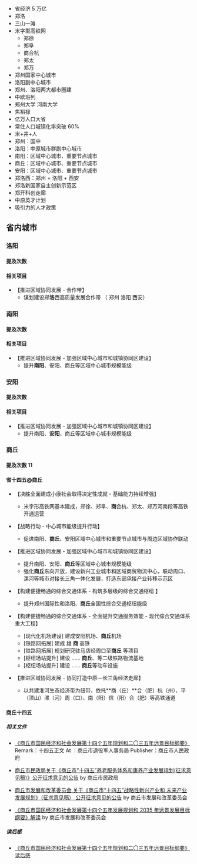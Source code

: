 - 省经济 5 万亿
- 郑洛
- 三山一滩
- 米字型高铁网
  - 郑徐
  - 郑阜
  - 商合杭
  - 郑太
  - 郑万
- 郑州国家中心城市
- 洛阳副中心城市
- 郑州、洛阳两大都市圈建
- 中欧班列
- 郑州大学 河南大学
- 焦裕禄
- 亿万人口大省
- 常住人口城镇化率突破 60%
- 米+井+人
- 郑州：国中
- 洛阳：中原城市群副中心城市
- 南阳：区域中心城市、重要节点城市
- 商丘：区域中心城市、重要节点城市
- 安阳：区域中心城市、重要节点城市
- 郑洛西：郑州 + 洛阳 + 西安
- 郑洛新国家自主创新示范区
- 郑开科创走廊
- 中原英才计划
- 吸引力的人才政策

## 省内城市

### 洛阳

#### 提及次数

#### 相关项目

- 【推进区域协同发展 - 合作带】
  - 谋划建设郑**洛**西高质量发展合作带 （ 郑州 洛阳 西安）

### 南阳

#### 提及次数

#### 相关项目

- 【推进区域协同发展 - 加强区域中心城市和城镇协同区建设】
  - 提升**南阳**、安阳、商丘等区域中心城市规模能级

### 安阳

#### 提及次数

#### 相关项目

- 【推进区域协同发展 - 加强区域中心城市和城镇协同区建设】
  - 提升南阳、**安阳**、商丘等区域中心城市规模能级

### 商丘

#### 提及次数 11

#### 省十四五@商丘

- 【决胜全面建成小康社会取得决定性成就 - 基础能力持续增强】
  - 米字形高铁网基本建成，郑徐、郑阜、**商**合杭、郑太、郑万河南段等高铁开通运营
- 【战略行动 - 中心城市能级提升行动】
  - 促进南阳、**商丘**、安阳区域中心城市和重要节点城市与周边区域协作联动
- 【推进区域协同发展 - 加强区域中心城市和城镇协同区建设】

  - 提升南阳、安阳、**商丘**等区域中心城市规模能级
  - 强化**商丘**东向开放，建设新兴工业城市和区域商贸物流中心，联动周口、漯河等城市对接长三角一体化发展，打造东部承接产业转移示范区

- 【构建便捷畅通的综合交通体系 - 构筑多层级的综合交通枢纽 】

  - 提升郑州国际性和洛阳、**商丘**全国性综合交通枢纽能级

- 【构建便捷畅通的综合交通体系 - 全面提升交通服务效能 - 现代综合交通体系重大工程】
  - [现代化机场建设] 建成安阳机场、**商丘**机场
  - [铁路网拓展] 建成 雄 **商** 高铁
  - [铁路网拓展] 规划研究驻马店经周口至**商丘** 等项目
  - [枢纽场站提升] 建设 …… **商丘**、等二级铁路物流基地
  - [枢纽场站提升] 建设 …… **商丘**等动车设施
- 【推进区域协同发展 - 协同打造中原—长三角经济走廊】
  - 以共建淮河生态经济带为纽带，依托**商（丘）**合（肥）杭（州）、平（顶山）漯（河）周（口）、南（阳）信（阳）合（肥）等高铁通道

#### 商丘十四五

##### 相关文件

- [《商丘市国民经济和社会发展第十四个五年规划和二〇三五年远景目标纲要》](https://tyjrj.shangqiu.gov.cn/zwgk/fdzdgknr/ghjh48sqstyjrj/content_45698) Remark：十四五正文 At ：商丘市退役军人事务局 Publisher：商丘市人民政府

- [商丘市民政局关于《商丘市“十四五”养老服务体系和康养产业发展规划(征求意见稿)》公开征求意见的公告](https://mzj.shangqiu.gov.cn/zwdt/tzgg/content_129714) by 商丘市民政局
- [商丘市发展和改革委员会 关于《商丘市“十四五”战略性新兴产业和 未来产业发展规划》（征求意见稿） 公开征求意见的公告](https://fgw.shangqiu.gov.cn/jdhy/zcjd/bjzcjd/content_131248) by 商丘市发展和改革委员会
- [《商丘市国民经济和社会发展第十四个五年发展规划和 2035 年远景发展目标纲要》解读](http://fgw.shangqiu.gov.cn/jdhy/zcjd/content_122753) by 商丘市发展和改革委员会

##### 读后感

- [《商丘市国民经济和社会发展第十四个五年规划和二〇三五年远景目标纲要》 读后感](https://github.com/yayxs/vision-china/blob/main/src/145/henan-shangqiu.md)
